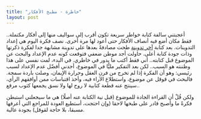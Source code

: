 ```yaml
---
title: "خاطرة - مطبخ الأفكار"
layout: post
---
```


أعجبتني سالفة كتابة خواطر سريعة تكون أقرب إلى سواليف منها إلى أفكار مكتملة.. فقط مكان أضع فيه أنصاف الأفكار حتى أعود لها مرة أخرى. نصف فكرة اليوم هي إعداد التدوينات. بعد كتابة [آخر تدوينة](https://althukairm.github.io/2020/07/01/clarity.html) طحت مصادفةً بعدها على تدوينة مشابهة جدا لفكرة ذكرتها وذات جودة كتابة أعلى. حاولت أجد موطن ضعفي فتوقعت كونه عدم الإعداد والبحث عن الموضوع قبل كتابته.. أني فقط أكتب ما يدور في خاطري. في البدء، لمت نفسي على هذا وظننته هو السبب.. لكن بعد التفكير مليًّا في الموضوع، أجدني أفضّل عدم الإعداد لسبب رئيسي: وهو أن الفكرة إذا لم تخرج من فرن العقل وحرارة الإيمان، وصلت باردة سمجة. فالبحث في قوقل عن موضوع، واستطلاع الآراء فيه، وأخذ اقتباسات ممن أوافقهم الرأي، سينتج عنه قطعة كتابية لا روح لها ولا نسق يجمعها كثوب مرقع..

ولكن قُلْ أن القراءة الجادة للموضوع (قبل نية الكتابة عنه أصلًا) هي ما سيجعلني استبطن فكرةً ما وأصبح قادر على طبخها لاحقا (وإن احتجت، أستطيع العودة للمراجع التي أعرفها مسبقا، بلا حاجة لقوقل) بجودة عالية.